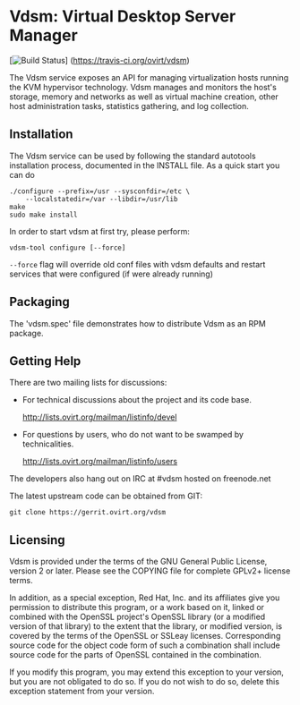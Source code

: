 # Vdsm: Virtual Desktop Server Manager

[![Build Status](https://travis-ci.org/ovirt/vdsm.svg?branch=master)]
(https://travis-ci.org/ovirt/vdsm)

The Vdsm service exposes an API for managing virtualization
hosts running the KVM hypervisor technology. Vdsm manages and monitors
the host's storage, memory and networks as well as virtual machine
creation, other host administration tasks, statistics gathering, and
log collection.


## Installation

The Vdsm service can be used by following the standard autotools
installation process, documented in the INSTALL file. As a quick
start you can do

    ./configure --prefix=/usr --sysconfdir=/etc \
        --localstatedir=/var --libdir=/usr/lib
    make
    sudo make install

In order to start vdsm at first try, please perform:

    vdsm-tool configure [--force]

`--force` flag will override old conf files with vdsm defaults and
restart services that were configured (if were already running)


## Packaging

The 'vdsm.spec' file demonstrates how to distribute Vdsm as an RPM
package.


## Getting Help

There are two mailing lists for discussions:

- For technical discussions about the project and its code base.

  http://lists.ovirt.org/mailman/listinfo/devel

- For questions by users, who do not want to be swamped by
  technicalities.

  http://lists.ovirt.org/mailman/listinfo/users

The developers also hang out on IRC at #vdsm hosted on freenode.net

The latest upstream code can be obtained from GIT:

    git clone https://gerrit.ovirt.org/vdsm


## Licensing

Vdsm is provided under the terms of the GNU General Public License,
version 2 or later. Please see the COPYING file for complete GPLv2+
license terms.

In addition, as a special exception, Red Hat, Inc. and its affiliates
give you permission to distribute this program, or a work based on it,
linked or combined with the OpenSSL project's OpenSSL library (or a
modified version of that library) to the extent that the library, or
modified version, is covered by the terms of the OpenSSL or SSLeay
licenses.  Corresponding source code for the object code form of such
a combination shall include source code for the parts of OpenSSL
contained in the combination.

If you modify this program, you may extend this exception to your
version, but you are not obligated to do so.  If you do not wish to do
so, delete this exception statement from your version.

